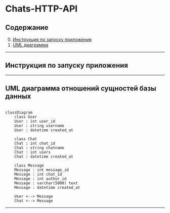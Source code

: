 # Сhats-HTTP-API

## Содержание  
0. [Инструкция по запуску приложения](#0)
1. [UML диаграмма](#1)

____  
<a name="0"></a>
## Инструкция по запуску приложения
____  
<a name="1"></a>
## UML диаграмма отношений сущностей базы данных  
```mermaid

classDiagram  
    class User  
    User : int user_id  
    User : string username  
    User : datetime created_at  
    
    class Chat  
    Chat : int chat_id  
    Chat : string chatname  
    Chat : int users  
    Chat : datetime created_at 
    
    class Message  
    Message : int message_id  
    Message : int chat_id  
    Message : int author_id  
    Message : varchar(5000) text  
    Message : datetime created_at
    
    User <--> Message  
    Chat <--> Message  

```
____
